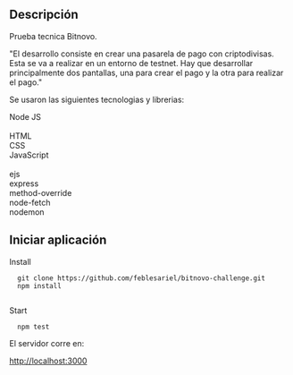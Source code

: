 ## Descripción

Prueba tecnica Bitnovo.<br>

"El desarrollo consiste en crear una pasarela de pago con criptodivisas. Esta se va a realizar
en un entorno de testnet. Hay que desarrollar principalmente dos
pantallas, una para crear el pago y la otra para realizar el pago."<br>

Se usaron las siguientes tecnologias y librerias:

Node JS<br><br>
HTML<br>
CSS<br>
JavaScript<br><br>
ejs<br>
express<br>
method-override<br>
node-fetch<br>
nodemon<br>

## Iniciar aplicación

Install

```
  git clone https://github.com/feblesariel/bitnovo-challenge.git
  npm install
    
```
Start

```
  npm test

```

El servidor corre en:

[http://localhost:3000](http://localhost:3000)
